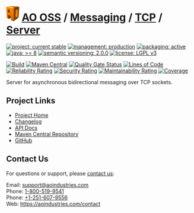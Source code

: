 # [<img src="ao-logo.png" alt="AO Logo" width="35" height="40">](https://github.com/ao-apps) [AO OSS](https://github.com/ao-apps/ao-oss) / [Messaging](https://github.com/ao-apps/ao-messaging) / [TCP](https://github.com/ao-apps/ao-messaging-tcp) / [Server](https://github.com/ao-apps/ao-messaging-tcp-server)

[![project: current stable](https://oss.aoapps.com/ao-badges/project-current-stable.svg)](https://aoindustries.com/life-cycle#project-current-stable)
[![management: production](https://oss.aoapps.com/ao-badges/management-production.svg)](https://aoindustries.com/life-cycle#management-production)
[![packaging: active](https://oss.aoapps.com/ao-badges/packaging-active.svg)](https://aoindustries.com/life-cycle#packaging-active)  
[![java: &gt;= 8](https://oss.aoapps.com/ao-badges/java-8.svg)](https://docs.oracle.com/javase/8/)
[![semantic versioning: 2.0.0](https://oss.aoapps.com/ao-badges/semver-2.0.0.svg)](http://semver.org/spec/v2.0.0.html)
[![license: LGPL v3](https://oss.aoapps.com/ao-badges/license-lgpl-3.0.svg)](https://www.gnu.org/licenses/lgpl-3.0)

[![Build](https://github.com/ao-apps/ao-messaging-tcp-server/workflows/Build/badge.svg?branch=master)](https://github.com/ao-apps/ao-messaging-tcp-server/actions?query=workflow%3ABuild)
[![Maven Central](https://maven-badges.herokuapp.com/maven-central/com.aoapps/ao-messaging-tcp-server/badge.svg)](https://maven-badges.herokuapp.com/maven-central/com.aoapps/ao-messaging-tcp-server)
[![Quality Gate Status](https://sonarcloud.io/api/project_badges/measure?branch=master&project=com.aoapps%3Aao-messaging-tcp-server&metric=alert_status)](https://sonarcloud.io/dashboard?branch=master&id=com.aoapps%3Aao-messaging-tcp-server)
[![Lines of Code](https://sonarcloud.io/api/project_badges/measure?branch=master&project=com.aoapps%3Aao-messaging-tcp-server&metric=ncloc)](https://sonarcloud.io/component_measures?branch=master&id=com.aoapps%3Aao-messaging-tcp-server&metric=ncloc)  
[![Reliability Rating](https://sonarcloud.io/api/project_badges/measure?branch=master&project=com.aoapps%3Aao-messaging-tcp-server&metric=reliability_rating)](https://sonarcloud.io/component_measures?branch=master&id=com.aoapps%3Aao-messaging-tcp-server&metric=Reliability)
[![Security Rating](https://sonarcloud.io/api/project_badges/measure?branch=master&project=com.aoapps%3Aao-messaging-tcp-server&metric=security_rating)](https://sonarcloud.io/component_measures?branch=master&id=com.aoapps%3Aao-messaging-tcp-server&metric=Security)
[![Maintainability Rating](https://sonarcloud.io/api/project_badges/measure?branch=master&project=com.aoapps%3Aao-messaging-tcp-server&metric=sqale_rating)](https://sonarcloud.io/component_measures?branch=master&id=com.aoapps%3Aao-messaging-tcp-server&metric=Maintainability)
[![Coverage](https://sonarcloud.io/api/project_badges/measure?branch=master&project=com.aoapps%3Aao-messaging-tcp-server&metric=coverage)](https://sonarcloud.io/component_measures?branch=master&id=com.aoapps%3Aao-messaging-tcp-server&metric=Coverage)

Server for asynchronous bidirectional messaging over TCP sockets.

## Project Links
* [Project Home](https://oss.aoapps.com/messaging/tcp/server/)
* [Changelog](https://oss.aoapps.com/messaging/tcp/server/changelog)
* [API Docs](https://oss.aoapps.com/messaging/tcp/server/apidocs/)
* [Maven Central Repository](https://search.maven.org/artifact/com.aoapps/ao-messaging-tcp-server)
* [GitHub](https://github.com/ao-apps/ao-messaging-tcp-server)

## Contact Us
For questions or support, please [contact us](https://aoindustries.com/contact):

Email: [support@aoindustries.com](mailto:support@aoindustries.com)  
Phone: [1-800-519-9541](tel:1-800-519-9541)  
Phone: [+1-251-607-9556](tel:+1-251-607-9556)  
Web: https://aoindustries.com/contact
